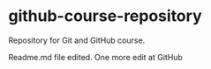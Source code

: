 # github-course-repository
Repository for Git and GitHub course.

Readme.md file edited. One more edit at GitHub
